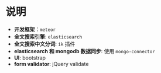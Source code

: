 说明
===

- **开发框架**：`meteor`
- **全文搜索引擎**: `elasticsearch`
- **全文搜索中文分词**: `ik` 插件
- **elasticsearch 和 mongodb 数据同步**: 使用 `mongo-connector`
- **UI**: bootstrap
- **form validator**: jQuery validate